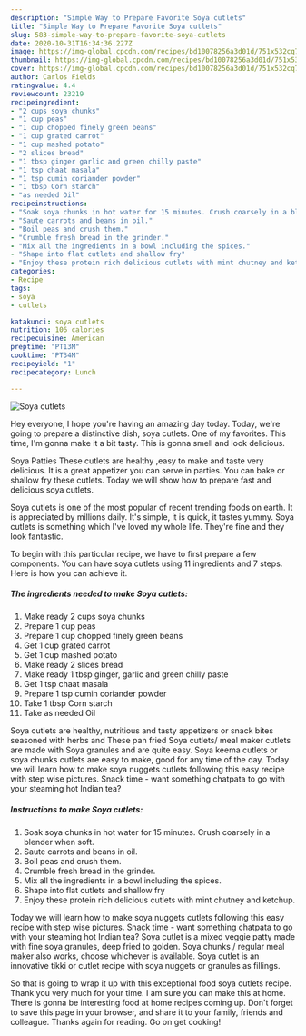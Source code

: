 ```yaml
---
description: "Simple Way to Prepare Favorite Soya cutlets"
title: "Simple Way to Prepare Favorite Soya cutlets"
slug: 583-simple-way-to-prepare-favorite-soya-cutlets
date: 2020-10-31T16:34:36.227Z
image: https://img-global.cpcdn.com/recipes/bd10078256a3d01d/751x532cq70/soya-cutlets-recipe-main-photo.jpg
thumbnail: https://img-global.cpcdn.com/recipes/bd10078256a3d01d/751x532cq70/soya-cutlets-recipe-main-photo.jpg
cover: https://img-global.cpcdn.com/recipes/bd10078256a3d01d/751x532cq70/soya-cutlets-recipe-main-photo.jpg
author: Carlos Fields
ratingvalue: 4.4
reviewcount: 23219
recipeingredient:
- "2 cups soya chunks"
- "1 cup peas"
- "1 cup chopped finely green beans"
- "1 cup grated carrot"
- "1 cup mashed potato"
- "2 slices bread"
- "1 tbsp ginger garlic and green chilly paste"
- "1 tsp chaat masala"
- "1 tsp cumin coriander powder"
- "1 tbsp Corn starch"
- "as needed Oil"
recipeinstructions:
- "Soak soya chunks in hot water for 15 minutes. Crush coarsely in a blender when soft."
- "Saute carrots and beans in oil."
- "Boil peas and crush them."
- "Crumble fresh bread in the grinder."
- "Mix all the ingredients in a bowl including the spices."
- "Shape into flat cutlets and shallow fry"
- "Enjoy these protein rich delicious cutlets with mint chutney and ketchup."
categories:
- Recipe
tags:
- soya
- cutlets

katakunci: soya cutlets 
nutrition: 106 calories
recipecuisine: American
preptime: "PT13M"
cooktime: "PT34M"
recipeyield: "1"
recipecategory: Lunch

---
```



![Soya cutlets](https://img-global.cpcdn.com/recipes/bd10078256a3d01d/751x532cq70/soya-cutlets-recipe-main-photo.jpg)

Hey everyone, I hope you're having an amazing day today. Today, we're going to prepare a distinctive dish, soya cutlets. One of my favorites. This time, I'm gonna make it a bit tasty. This is gonna smell and look delicious.

Soya Patties These cutlets are healthy ,easy to make and taste very delicious. It is a great appetizer you can serve in parties. You can bake or shallow fry these cutlets. Today we will show how to prepare fast and delicious soya cutlets.

Soya cutlets is one of the most popular of recent trending foods on earth. It is appreciated by millions daily. It's simple, it is quick, it tastes yummy. Soya cutlets is something which I've loved my whole life. They're fine and they look fantastic.


To begin with this particular recipe, we have to first prepare a few components. You can have soya cutlets using 11 ingredients and 7 steps. Here is how you can achieve it.

<!--inarticleads1-->

##### The ingredients needed to make Soya cutlets:

1. Make ready 2 cups soya chunks
1. Prepare 1 cup peas
1. Prepare 1 cup chopped finely green beans
1. Get 1 cup grated carrot
1. Get 1 cup mashed potato
1. Make ready 2 slices bread
1. Make ready 1 tbsp ginger, garlic and green chilly paste
1. Get 1 tsp chaat masala
1. Prepare 1 tsp cumin coriander powder
1. Take 1 tbsp Corn starch
1. Take as needed Oil


Soya cutlets are healthy, nutritious and tasty appetizers or snack bites seasoned with herbs and These pan fried Soya cutlets/ meal maker cutlets are made with Soya granules and are quite easy. Soya keema cutlets or soya chunks cutlets are easy to make, good for any time of the day. Today we will learn how to make soya nuggets cutlets following this easy recipe with step wise pictures. Snack time - want something chatpata to go with your steaming hot Indian tea? 

<!--inarticleads2-->

##### Instructions to make Soya cutlets:

1. Soak soya chunks in hot water for 15 minutes. Crush coarsely in a blender when soft.
1. Saute carrots and beans in oil.
1. Boil peas and crush them.
1. Crumble fresh bread in the grinder.
1. Mix all the ingredients in a bowl including the spices.
1. Shape into flat cutlets and shallow fry
1. Enjoy these protein rich delicious cutlets with mint chutney and ketchup.


Today we will learn how to make soya nuggets cutlets following this easy recipe with step wise pictures. Snack time - want something chatpata to go with your steaming hot Indian tea? Soya cutlet is a mixed veggie patty made with fine soya granules, deep fried to golden. Soya chunks / regular meal maker also works, choose whichever is available. Soya cutlet is an innovative tikki or cutlet recipe with soya nuggets or granules as fillings. 

So that is going to wrap it up with this exceptional food soya cutlets recipe. Thank you very much for your time. I am sure you can make this at home. There is gonna be interesting food at home recipes coming up. Don't forget to save this page in your browser, and share it to your family, friends and colleague. Thanks again for reading. Go on get cooking!
